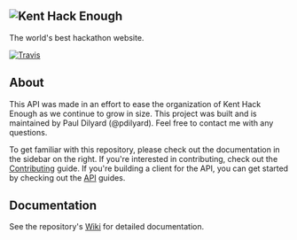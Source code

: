 ![Kent Hack Enough](http://2015.khe.io/img/logo.png "Kent Hack Enough")
---
The world's best hackathon website.

[![Travis](https://img.shields.io/travis/rust-lang/rust.svg)]()

## About
This API was made in an effort to ease the organization of Kent Hack Enough as we continue to grow in size. This project was built and is maintained by Paul Dilyard (@pdilyard). Feel free to contact me with any questions.

To get familiar with this repository, please check out the documentation in the sidebar on the right. If you're interested in contributing, check out the [Contributing](Contributing) guide. If you're building a client for the API, you can get started by checking out the [API](API) guides.

## Documentation
See the repository's [Wiki](https://github.com/hacksu/kenthackenough/wiki) for detailed documentation.
